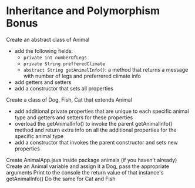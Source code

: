 # Inheritance and Polymorphism Bonus

Create an abstract class of Animal

- add the following fields:
    - ```private int numberOfLegs```
    - ```private String prefferedClimate```
    - ```abstract String getAnimalInfo()```: a method that returns a message with number of legs and preferrered climate info
- add getters and setters
- add a constructor that sets all properties

Create a class of Dog, Fish, Cat that extends Animal

- add additional private properties that are unique to each specific animal type and getters and setters for these properties
- overload the getAnimalInfo() to invoke the parent getAnimalInfo() method and return extra info on all the additional properties for the specific animal type
- add a constructor that invokes the parent constructor and sets new properties

Create AnimalApp.java inside package animals (if you haven't already)
Create an Animal variable and assign it a Dog, pass the appropriate arguments
Print to the console the return value of that instance's getAnimalInfo()
Do the same for Cat and Fish